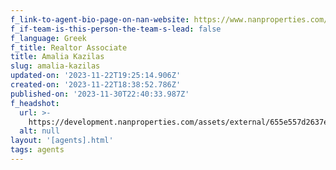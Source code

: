```yaml
---
f_link-to-agent-bio-page-on-nan-website: https://www.nanproperties.com/agents/73811-amalia-kazilas
f_if-team-is-this-person-the-team-s-lead: false
f_language: Greek
f_title: Realtor Associate
title: Amalia Kazilas
slug: amalia-kazilas
updated-on: '2023-11-22T19:25:14.906Z'
created-on: '2023-11-22T18:38:52.786Z'
published-on: '2023-11-30T22:40:33.987Z'
f_headshot:
  url: >-
    https://development.nanproperties.com/assets/external/655e557d2637ef4cc5b6bd45_ad5f5a59114eaa29cd94d3df28483aa4.webp
  alt: null
layout: '[agents].html'
tags: agents
---
```



